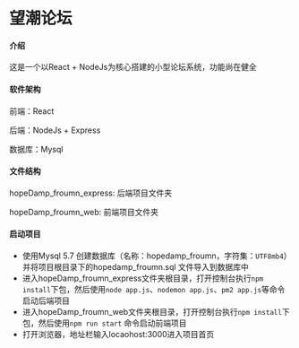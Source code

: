 # 望潮论坛

#### 介绍
这是一个以React + NodeJs为核心搭建的小型论坛系统，功能尚在健全

#### 软件架构
前端：React

后端：NodeJs + Express

数据库：Mysql

#### 文件结构

hopeDamp_froumn_express: 后端项目文件夹

hopeDamp_froumn_web: 前端项目文件夹

#### 启动项目

* 使用Mysql 5.7 创建数据库（名称：hopedamp_froumn，字符集：`UTF8mb4`）并将项目根目录下的hopedamp_froumn.sql 文件导入到数据库中
* 进入hopeDamp_froumn_express文件夹根目录，打开控制台执行`npm install`下包，然后使用`node app.js`、`nodemon app.js`、`pm2 app.js`等命令启动后端项目
* 进入hopeDamp_froumn_web文件夹根目录，打开控制台执行`npm install`下包，然后使用`npm run start` 命令启动前端项目
* 打开浏览器，地址栏输入locaohost:3000进入项目首页